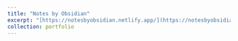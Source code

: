 ```yaml
---
title: "Notes by Obsidian"
excerpt: "[https://notesbyobsidian.netlify.app/](https://notesbyobsidian.netlify.app/)"
collection: portfolio
---
```



